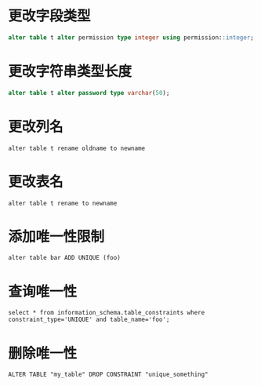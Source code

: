 # 更改字段类型
```sql
alter table t alter permission type integer using permission::integer;
```
# 更改字符串类型长度
```sql
alter table t alter password type varchar(50);
```
# 更改列名
```
alter table t rename oldname to newname
```
# 更改表名
```
alter table t rename to newname
```
# 添加唯一性限制
```
alter table bar ADD UNIQUE (foo)
```

# 查询唯一性
```
select * from information_schema.table_constraints where constraint_type='UNIQUE' and table_name='foo';
```
# 删除唯一性
```
ALTER TABLE "my_table" DROP CONSTRAINT "unique_something"
```
